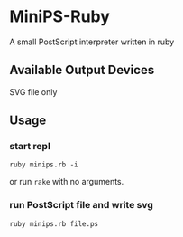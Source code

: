 # MiniPS-Ruby

A small PostScript interpreter written in ruby

## Available Output Devices
SVG file only

## Usage

### start repl

```
ruby minips.rb -i
```

or run `rake` with no arguments.

### run PostScript file and write svg

```
ruby minips.rb file.ps
```
